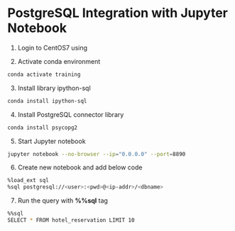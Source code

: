 # PostgreSQL Integration with Jupyter Notebook

1. Login to CentOS7 using **<user-name>**
  
2. Activate conda environment 
```bash
conda activate training
```

3. Install library ipython-sql
```bash
conda install ipython-sql
```

4. Install PostgreSQL connector library 
```bash
conda install psycopg2
```

5. Start Jupyter notebook
```bash
jupyter notebook --no-browser --ip="0.0.0.0" --port=8890
```

6. Create new notebook and add below code
```bash
%load_ext sql
%sql postgresql://<user>:<pwd>@<ip-addr>/<dbname>
```

7. Run the query with **%%sql** tag
```bash
%%sql
SELECT * FROM hotel_reservation LIMIT 10
```
